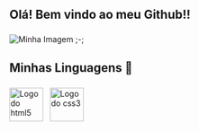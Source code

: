 ## Olá! Bem vindo ao meu Github!!

###

<div style="width: 100%">
<img src="https://veja.abril.com.br/wp-content/uploads/2016/05/giphy-3-original.gif?w=414&h=280&crop=1" alt="Minha Imagem ;-;">
</div>

###

<h2 align="left">Minhas Linguagens 📖</h2>

###
###
<div style="display: flex; align-items: center; justify-content: space-between; width="100%">
   <!--Linguagens-->
   <div style="display: flex; align-items: center; gap: 12px;">
     <img src="https://cdn.jsdelivr.net/gh/devicons/devicon/icons/html5/html5-original.svg" height="60" alt="Logo do html5">
     <img src="https://cdn.jsdelivr.net/gh/devicons/devicon/icons/css3/css3-original.svg" height="60" alt="Logo do css3">
   </div>
</div>
